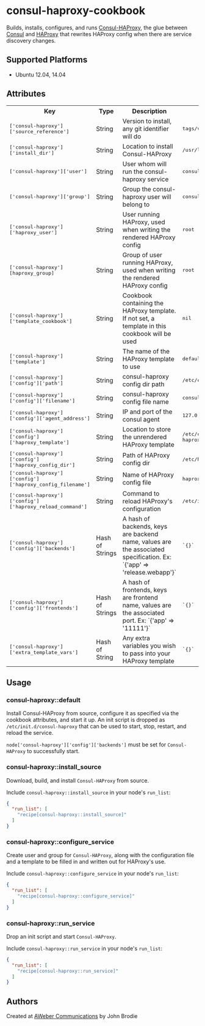consul-haproxy-cookbook
=======================
Builds, installs, configures, and runs [Consul-HAProxy][1], the
glue between [Consul][2] and [HAProxy][3] that rewrites HAProxy config
when there are service discovery changes.

## Supported Platforms

- Ubuntu 12.04, 14.04

## Attributes

<table>
  <tr>
    <th>Key</th>
    <th>Type</th>
    <th>Description</th>
    <th>Default</th>
  </tr>
  <tr>
    <td><tt>['consul-haproxy']['source_reference']</tt></td>
    <td>String</td>
    <td>Version to install, any git identifier will do</td>
    <td><tt>tags/v0.1.0</tt></td>
  </tr>
  <tr>
    <td><tt>['consul-haproxy']['install_dir']</tt></td>
    <td>String</td>
    <td>Location to install Consul-HAProxy</td>
    <td><tt>/usr/local/bin</tt></td>
  </tr>
  <tr>
    <td><tt>['consul-haproxy']['user']</tt></td>
    <td>String</td>
    <td>User whom will run the consul-haproxy service</td>
    <td><tt>consulhaproxy</tt></td>
  </tr>
  <tr>
    <td><tt>['consul-haproxy']['group']</tt></td>
    <td>String</td>
    <td>Group the consul-haproxy user will belong to</td>
    <td><tt>consulhaproxy</tt></td>
  </tr>
  <tr>
    <td><tt>['consul-haproxy']['haproxy_user']</tt></td>
    <td>String</td>
    <td>User running HAProxy, used when writing the rendered HAProxy config</td>
    <td><tt>root</tt></td>
  </tr>
    <tr>
    <td><tt>['consul-haproxy'][haproxy_group]</tt></td>
    <td>String</td>
    <td>Group of user running HAProxy, used when writing the rendered HAProxy config</td>
    <td><tt>root</tt></td>
  </tr>
  <tr>
    <td><tt>['consul-haproxy']['template_cookbook']</tt></td>
    <td>String</td>
    <td>Cookbook containing the HAProxy template. If not set, a template in this cookbook will be used</td>
    <td><tt>nil</tt></td>
  </tr>
  <tr>
    <td><tt>['consul-haproxy']['template']</tt></td>
    <td>String</td>
    <td>The name of the HAProxy template to use</td>
    <td><tt>default_haproxy_template.cfg.erb</tt></td>
  </tr>
  <tr>
    <td><tt>['consul-haproxy']['config']['path']</tt></td>
    <td>String</td>
    <td>consul-haproxy config dir path</td>
    <td><tt>/etc/consul-haproxy</tt></td>
  </tr>
  <tr>
    <td><tt>['consul-haproxy']['config']['filename']</tt></td>
    <td>String</td>
    <td>consul-haproxy config file name</td>
    <td><tt>consul-haproxy.json</tt></td>
  </tr>
  <tr>
    <td><tt>['consul-haproxy']['config']['agent_address']</tt></td>
    <td>String</td>
    <td>IP and port of the consul agent</td>
    <td><tt>127.0.0.1:8500</tt></td>
  </tr>
  <tr>
    <td><tt>['consul-haproxy']['config']['haproxy_template']</tt></td>
    <td>String</td>
    <td>Location to store the unrendered HAProxy template</td>
    <td><tt>/etc/consul-haproxy/haproxy_template.cfg</tt></td>
  </tr>
  <tr>
    <td><tt>['consul-haproxy']['config']['haproxy_config_dir']</tt></td>
    <td>String</td>
    <td>Path of HAProxy config dir</td>
    <td><tt>/etc/haproxy</tt></td>
  </tr>
  <tr>
    <td><tt>['consul-haproxy']['config']['haproxy_config_filename']</tt></td>
    <td>String</td>
    <td>Name of HAProxy config file</td>
    <td><tt>haproxy.cfg</tt></td>
  </tr>
  <tr>
    <td><tt>['consul-haproxy']['config']['haproxy_reload_command']</tt></td>
    <td>String</td>
    <td>Command to reload HAProxy's configuration</td>
    <td><tt>/etc/init.d/haproxy reload</tt></td>
  </tr>
  <tr>
    <td><tt>['consul-haproxy']['config']['backends']</tt></td>
    <td>Hash of Strings</td>
    <td>A hash of backends, keys are backend name, values are the associated specification. Ex: `{'app' => 'release.webapp'}`</td>
    <td><tt>`{}`</tt></td>
  </tr>
  <tr>
    <td><tt>['consul-haproxy']['config']['frontends']</tt></td>
    <td>Hash of Strings</td>
    <td>A hash of frontends, keys are frontend name, values are the associated port. Ex: `{'app' => '11111'}`</td>
    <td><tt>`{}`</tt></td>
  </tr>
  <tr>
    <td><tt>['consul-haproxy']['extra_template_vars']</tt></td>
    <td>Hash of String</td>
    <td>Any extra variables you wish to pass into your HAProxy template</td>
    <td><tt>`{}`</tt></td>
  </tr>
</table>

## Usage

### consul-haproxy::default

Install Consul-HAProxy from source, configure it as specified via the cookbook
attributes, and start it up.  An init script is dropped as `/etc/init.d/consul-haproxy`
that can be used to start, stop, restart, and reload the service.

`node['consul-haproxy']['config']['backends']` must be set for `Consul-HAProxy` to
successfully start.


### consul-haproxy::install_source

Download, build, and install `Consul-HAProxy` from source.

Include `consul-haproxy::install_source` in your node's `run_list`:

```json
{
  "run_list": [
    "recipe[consul-haproxy::install_source]"
  ]
}
```

### consul-haproxy::configure_service

Create user and group for `Consul-HAProxy`, along with the configuration file
and a template to be filled in and written out for HAProxy's use.


Include `consul-haproxy::configure_service` in your node's `run_list`:

```json
{
  "run_list": [
    "recipe[consul-haproxy::configure_service]"
  ]
}
```

### consul-haproxy::run_service

Drop an init script and start `Consul-HAProxy`.

Include `consul-haproxy::run_service` in your node's `run_list`:

```json
{
  "run_list": [
    "recipe[consul-haproxy::run_service]"
  ]
}
```

## Authors

Created at [AWeber Communications][6] by John Brodie

[1]: https://github.com/hashicorp/consul-haproxy
[2]: http://consul.io
[3]: http://www.haproxy.org
[6]: http://www.aweber.com
